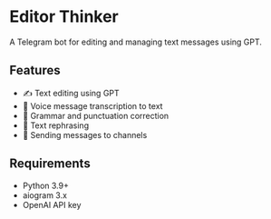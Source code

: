 # Editor Thinker

A Telegram bot for editing and managing text messages using GPT.

## Features

- ✍️ Text editing using GPT
- 🎤 Voice message transcription to text
- 📝 Grammar and punctuation correction
- 🔄 Text rephrasing
- 📨 Sending messages to channels

## Requirements
- Python 3.9+
- aiogram 3.x
- OpenAI API key